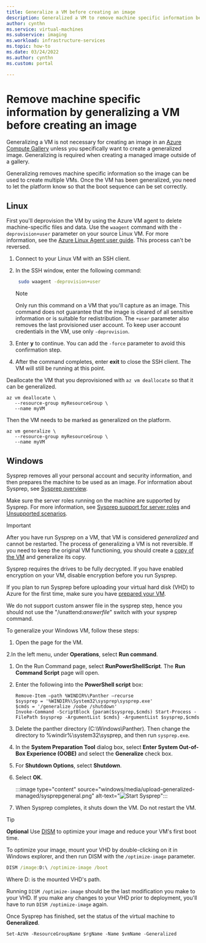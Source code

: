 ```yaml
---
title: Generalize a VM before creating an image
description: Generalized a VM to remove machine specific information before creating an image. 
author: cynthn
ms.service: virtual-machines
ms.subservice: imaging
ms.workload: infrastructure-services
ms.topic: how-to
ms.date: 03/24/2022
ms.author: cynthn
ms.custom: portal

---
```


# Remove machine specific information by generalizing a VM before creating an image

Generalizing a VM is not necessary for creating an image in an [Azure Compute Gallery](shared-image-galleries.md#generalized-and-specialized-images) unless you specifically want to create a generalized image. Generalizing is required when creating a managed image outside of a gallery.

Generalizing removes machine specific information so the image can be used to create multiple VMs. Once the VM has been generalized, you need to let the platform know so that the boot sequence can be set correctly. 


## Linux

First you'll deprovision the VM by using the Azure VM agent to delete machine-specific files and data. Use the `waagent` command with the `-deprovision+user` parameter on your source Linux VM. For more information, see the [Azure Linux Agent user guide](./extensions/agent-linux.md). This process can't be reversed.

1. Connect to your Linux VM with an SSH client.
2. In the SSH window, enter the following command:
   ```bash
    sudo waagent -deprovision+user
   ```
   > [!NOTE]
   > Only run this command on a VM that you'll capture as an image. This command does not guarantee that the image is cleared of all sensitive information or is suitable for redistribution. The `+user` parameter also removes the last provisioned user account. To keep user account credentials in the VM, use only `-deprovision`.
 
3. Enter **y** to continue. You can add the `-force` parameter to avoid this confirmation step.
4. After the command completes, enter **exit** to close the SSH client.  The VM will still be running at this point.


Deallocate the VM that you deprovisioned with `az vm deallocate` so that it can be generalized.

```azurecli-interactive
az vm deallocate \
   --resource-group myResourceGroup \
   --name myVM
```

Then the VM needs to be marked as generalized on the platform. 

```azurecli-interactive
az vm generalize \
   --resource-group myResourceGroup \
   --name myVM
```

## Windows 

Sysprep removes all your personal account and security information, and then prepares the machine to be used as an image. For information about Sysprep, see [Sysprep overview](/windows-hardware/manufacture/desktop/sysprep--system-preparation--overview).

Make sure the server roles running on the machine are supported by Sysprep. For more information, see [Sysprep support for server roles](/windows-hardware/manufacture/desktop/sysprep-support-for-server-roles) and [Unsupported scenarios](/windows-hardware/manufacture/desktop/sysprep--system-preparation--overview#unsupported-scenarios). 

> [!IMPORTANT]
> After you have run Sysprep on a VM, that VM is considered *generalized* and cannot be restarted. The process of generalizing a VM is not reversible. If you need to keep the original VM functioning, you should create a [copy of the VM](./windows/create-vm-specialized.md#option-3-copy-an-existing-azure-vm) and generalize its copy. 
>
> Sysprep requires the drives to be fully decrypted. If you have enabled encryption on your VM, disable encryption before you run Sysprep.
>
> If you plan to run Sysprep before uploading your virtual hard disk (VHD) to Azure for the first time, make sure you have [prepared your VM](./windows/prepare-for-upload-vhd-image.md).  
> 
> We do not support custom answer file in the sysprep step, hence you should not use the "/unattend:_answerfile_" switch with your sysprep command.
> 

To generalize your Windows VM, follow these steps:

1. Open the page for the VM.
   
2.In the left menu, under **Operations**, select **Run command**. 
1. On the Run Command page, select **RunPowerShellScript**. The **Run Command Script** page will open.
2. Enter the following into the **PowerShell script** box:
   
   ```
   Remove-Item –path %WINDIR%\Panther –recurse
   $sysprep = '%WINDIR%\System32\sysprep\sysprep.exe'
   $cmds = '/generalize /oobe /shutdown'
   Invoke-Command -ScriptBlock {param($sysprep,$cmds) Start-Process -FilePath $sysprep -ArgumentList $cmds} -ArgumentList $sysprep,$cmds
   ```

3. Delete the panther directory (C:\Windows\Panther). Then change the directory to %windir%\system32\sysprep, and then run `sysprep.exe`.
   
4. In the **System Preparation Tool** dialog box, select **Enter System Out-of-Box Experience (OOBE)** and select the **Generalize** check box.
   
5. For **Shutdown Options**, select **Shutdown**.
   
6. Select **OK**.
   
    :::image type="content" source="windows/media/upload-generalized-managed/sysprepgeneral.png" alt-text="![Start Sysprep](./media/upload-generalized-managed/sysprepgeneral.png)":::

6. When Sysprep completes, it shuts down the VM. Do not restart the VM.

> [!TIP]
> **Optional** Use [DISM](/windows-hardware/manufacture/desktop/dism-optimize-image-command-line-options) to optimize your image and reduce your VM's first boot time.
>
> To optimize your image, mount your VHD by double-clicking on it in Windows explorer, and then run DISM with the `/optimize-image` parameter.
>
> ```cmd
> DISM /image:D:\ /optimize-image /boot
> ```
> Where D: is the mounted VHD's path.
>
> Running `DISM /optimize-image` should be the last modification you make to your VHD. If you make any changes to your VHD prior to deployment, you'll have to run `DISM /optimize-image` again.

Once Sysprep has finished, set the status of the virtual machine to **Generalized**.
   
```azurepowershell-interactive
Set-AzVm -ResourceGroupName $rgName -Name $vmName -Generalized
```
